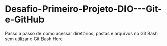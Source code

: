 # Desafio-Primeiro-Projeto-DIO---Git-e-GitHub
Passo a passo de como acessar diretórios, pastas e arquivos no Git Bash sem utilizar o Git Bash Here
